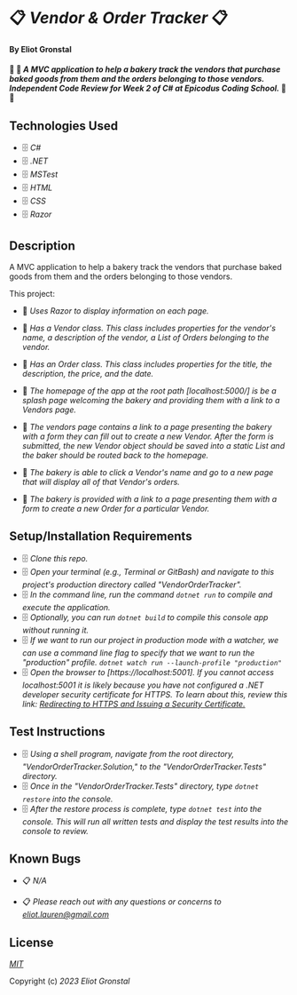 # 📋 _Vendor & Order Tracker_ 📋

#### By Eliot Gronstal

#### 🚚 🥖 _A MVC application to help a bakery track the vendors that purchase baked goods from them and the orders belonging to those vendors. Independent Code Review for Week 2 of C# at Epicodus Coding School._ 🚚 🥖

## Technologies Used

* 🗄️ _C#_
* 🗄️ _.NET_
* 🗄️ _MSTest_
* 🗄️ _HTML_
* 🗄️ _CSS_
* 🗄️ _Razor_

## Description

A MVC application to help a bakery track the vendors that purchase baked goods from them and the orders belonging to those vendors.

This project:

* 🛒 _Uses Razor to display information on each page._

* 🛒 _Has a Vendor class. This class includes properties for the vendor's name, a description of the vendor, a List of Orders belonging to the vendor._

* 🛒 _Has an Order class. This class includes properties for the title, the description, the price, and the date._

* 🛒 _The homepage of the app at the root path [localhost:5000/] is be a splash page welcoming the bakery and providing them with a link to a Vendors page._

* 🛒 _The vendors page contains a link to a page presenting the bakery with a form they can fill out to create a new Vendor. After the form is submitted, the new Vendor object should be saved into a static List and the baker should be routed back to the homepage._

* 🛒 _The bakery is able to click a Vendor's name and go to a new page that will display all of that Vendor's orders._

* 🛒 _The bakery is provided with a link to a page presenting them with a form to create a new Order for a particular Vendor._

## Setup/Installation Requirements

* 🗄️ _Clone this repo._
* 🗄️ _Open your terminal (e.g., Terminal or GitBash) and navigate to this project's production directory called "VendorOrderTracker"._
* 🗄️ _In the command line, run the command ``dotnet run`` to compile and execute the application._
* 🗄️ _Optionally, you can run ``dotnet build`` to compile this console app without running it._
* 🗄️ _If we want to run our project in production mode with a watcher, we can use a command line flag to specify that we want to run the "production" profile. ``dotnet watch run --launch-profile "production"``_
* 🗄️ _Open the browser to [https://localhost:5001]. If you cannot access localhost:5001 it is likely because you have not configured a .NET developer security certificate for HTTPS. To learn about this, review this link: [Redirecting to HTTPS and Issuing a Security Certificate.](https://www.learnhowtoprogram.com/c-and-net/basic-web-applications/redirecting-to-https-and-issuing-a-security-certificate)_

## Test Instructions

* 🗄️ _Using a shell program, navigate from the root directory, "VendorOrderTracker.Solution," to the "VendorOrderTracker.Tests" directory._
* 🗄️ _Once in the "VendorOrderTracker.Tests" directory, type ``dotnet restore`` into the console._
* 🗄️ _After the restore process is complete, type ``dotnet test`` into the console. This will run all written tests and display the test results into the console to review._

## Known Bugs

* 📋 _N/A_

* 📋 _Please reach out with any questions or concerns to [eliot.lauren@gmail.com](eliot.lauren@gmail.com)_

## License

_[MIT](https://opensource.org/license/mit/)_

Copyright (c) _2023_ _Eliot Gronstal_